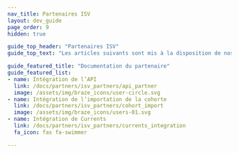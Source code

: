 ```yaml
---
nav_title: Partenaires ISV
layout: dev_guide
page_order: 9
hidden: true

guide_top_header: "Partenaires ISV"
guide_top_text: "Les articles suivants sont mis à la disposition de nos partenaires ISV Alloys pour qu’ils s’y réfèrent lors du développement d’une intégration commerciale avec la plateforme Braze. Consultez votre document d’intégration partenaire correspondant pour commencer !"

guide_featured_title: "Documentation du partenaire"
guide_featured_list:
- name: Intégration de l’API
  link: /docs/partners/isv_partners/api_partner
  image: /assets/img/braze_icons/user-circle.svg
- name: Intégration de l’importation de la cohorte
  link: /docs/partners/isv_partners/cohort_import
  image: /assets/img/braze_icons/users-01.svg
- name: Intégration de Currents
  link: /docs/partners/isv_partners/currents_integration
  fa_icon: fas fa-swimmer

---
```

<br><br>

